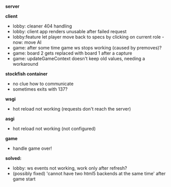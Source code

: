 **server**

**client**
- lobby: cleaner 404 handling
- lobby: client app renders unusable after failed request
- lobby:feature let player move back to specs by clicking on current role - now: move AI
- game: after some time game ws stops working (caused by premoves)?
- game: board 2 gets replaced with board 1 after a capture 
- game: updateGameContext doesn't keep old values, needing a workaround

**stockfish container**
- no clue how to communicate
- sometimes exits with 137?

**wsgi**
- hot reload not working (requests don't reach the server)

**asgi**
- hot reload not working (not configured)

**game**
- handle game over!

**solved:**
- lobby: ws events not working, work only after refresh?
- (possibly fixed) 'cannot have two html5 backends at the same time' after game start 

